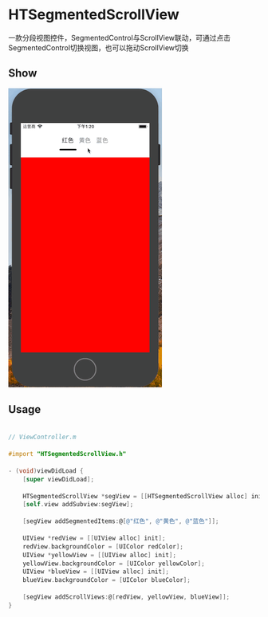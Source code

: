 # HTSegmentedScrollView
一款分段视图控件，SegmentedControl与ScrollView联动，可通过点击SegmentedControl切换视图，也可以拖动ScrollView切换
## Show
![gif](https://github.com/runThor/HTSegmentedScrollView/raw/master/Other/HTSegmentedScrollView.gif)
## Usage
```Objective-C

// ViewController.m

#import "HTSegmentedScrollView.h"

- (void)viewDidLoad {
    [super viewDidLoad];
    
    HTSegmentedScrollView *segView = [[HTSegmentedScrollView alloc] initWithFrame:CGRectMake(0, 0, [UIScreen mainScreen].bounds.size.width, [UIScreen mainScreen].bounds.size.height)];
    [self.view addSubview:segView];
    
    [segView addSegmentedItems:@[@"红色", @"黄色", @"蓝色"]];
    
    UIView *redView = [[UIView alloc] init];
    redView.backgroundColor = [UIColor redColor];
    UIView *yellowView = [[UIView alloc] init];
    yellowView.backgroundColor = [UIColor yellowColor];
    UIView *blueView = [[UIView alloc] init];
    blueView.backgroundColor = [UIColor blueColor];
    
    [segView addScrollViews:@[redView, yellowView, blueView]];
}

```
